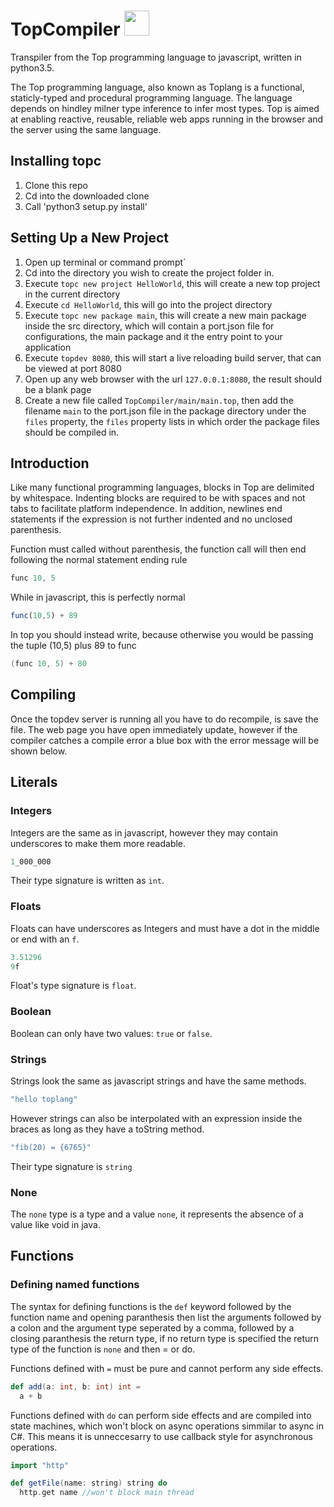 # TopCompiler <img src="https://github.com/CodeClubLux/TopCompiler/blob/master/arrow.ico" width="40" height="40">

Transpiler from the Top programming language to javascript, written in python3.5.

The Top programming language, also known as Toplang is a functional, staticly-typed and procedural programming language. The language depends on hindley milner type inference to infer most types. Top is aimed at enabling reactive, reusable, reliable web apps running in the browser and the server using the same language.

## Installing topc
1. Clone this repo
2. Cd into the downloaded clone
3. Call 'python3 setup.py install'

## Setting Up a New Project
1. Open up terminal or command prompt`
2. Cd into the directory you wish to create the project folder in.
3. Execute `topc new project HelloWorld`, this will create a new top project in the current directory
4. Execute `cd HelloWorld`, this will go into the project directory
5. Execute `topc new package main`, this will create a new main package inside the src directory, which will contain a port.json file for configurations, the main package and it the entry point to your application
4. Execute `topdev 8080`, this will start a live reloading build server, that can be viewed at port 8080
6. Open up any web browser with the url `127.0.0.1:8080`, the result should be a blank page
7. Create a new file called `TopCompiler/main/main.top`, then add the filename `main` to the port.json file in the package directory under the `files` property, the `files` property lists in which order the package files should be compiled in.

## Introduction
Like many functional programming languages, blocks in Top are delimited by whitespace. Indenting blocks are required to be with spaces and not tabs to facilitate platform independence. In addition, newlines end statements if the expression is not further indented and no unclosed parenthesis.

Function must called without parenthesis, the function call will then end following the normal statement ending rule
```scala
func 10, 5
```

While in javascript, this is perfectly normal
```js
func(10,5) + 89
```
In top you should instead write, because otherwise you would be passing the tuple (10,5) plus 89 to func
```scala
(func 10, 5) + 80
```

## Compiling
Once the topdev server is running all you have to do recompile, is save the file. The web page you have open immediately update, however if the compiler catches a compile error a blue box with the error message will be shown below.

## Literals
### Integers
Integers are the same as in javascript, however they may contain underscores to make them more readable.
```scala
1_000_000
```

Their type signature is written as `int`.

### Floats
Floats can have underscores as Integers and must have a dot in the middle or end with an `f`.
```scala
3.51296
9f
```

Float's type signature is `float`.

### Boolean
Boolean can only have two values: `true` or `false`.

### Strings
Strings look the same as javascript strings and have the same methods.
```scala
"hello toplang"
```

However strings can also be interpolated with an expression inside the braces as long as they have a toString method.
```scala
"fib(20) = {6765}"
```

Their type signature is `string`

### None
The `none` type is a type and a value `none`, it represents the absence of a value like void in java.

## Functions

### Defining named functions

The syntax for defining functions is the `def` keyword followed by the function name and opening paranthesis then list the arguments followed by a colon and the argument type seperated by a comma, followed by a closing paranthesis the return type, if no return type is specified the return type of the function is `none` and then = or do. 

Functions defined with `=` must be pure and cannot perform any side effects.

```scala
def add(a: int, b: int) int =
  a + b
```

Functions defined with `do` can perform side effects and are compiled into state machines, which won't block on async operations simmilar to async in C#. This means it is unneccesarry to use callback style for asynchronous operations. 
```scala
import "http"

def getFile(name: string) string do
  http.get name //won't block main thread
```


  
